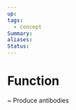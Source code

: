 ```yaml
---
up: 
tags:
  - concept
Summary: 
aliases: 
Status:
---
```

# Function
~
Produce antibodies
<!--SR:!2025-03-11,1,230--> 